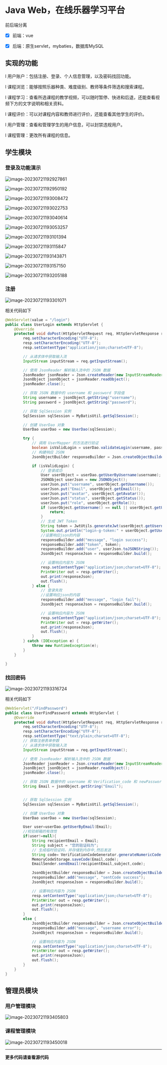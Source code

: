 # Java Web，在线乐器学习平台

前后端分离
- [x] 前端：vue
- [x] 后端：原生servlet，mybaties，数据库MySQL



## 实现的功能

l 用户账户：包括注册、登录、个人信息管理，以及密码找回功能。

l 课程浏览：能够按照乐器种类、难度级别、教师等条件筛选和搜索课程。

l 课程学习：查看所选课程的教学视频，可以随时暂停、快进和后退，还能查看视频下方的文字说明和相关资料。

l 课程评价：可以对课程内容和教师进行评价，还能查看其他学生的评价。



l 用户管理：查看和管理学生的用户信息，可以封禁违规用户。

l 课程管理：更改所有课程的信息。



## 学生模块

### 登录及功能演示

![image-20230721192927861](https://typora-1305229676.cos.ap-chengdu.myqcloud.com//image-20230721192927861.png)

![image-20230721192950192](https://typora-1305229676.cos.ap-chengdu.myqcloud.com//image-20230721192950192.png)



![image-20230721193008472](https://typora-1305229676.cos.ap-chengdu.myqcloud.com//image-20230721193008472.png)

![image-20230721193022753](https://typora-1305229676.cos.ap-chengdu.myqcloud.com//image-20230721193022753.png)

![image-20230721193040614](https://typora-1305229676.cos.ap-chengdu.myqcloud.com//image-20230721193040614.png)

![image-20230721193053257](https://typora-1305229676.cos.ap-chengdu.myqcloud.com//image-20230721193053257.png)

![image-20230721193101394](https://typora-1305229676.cos.ap-chengdu.myqcloud.com//image-20230721193101394.png)

![image-20230721193115847](https://typora-1305229676.cos.ap-chengdu.myqcloud.com//image-20230721193115847.png)

![image-20230721193143871](https://typora-1305229676.cos.ap-chengdu.myqcloud.com//image-20230721193143871.png)

![image-20230721193157150](https://typora-1305229676.cos.ap-chengdu.myqcloud.com//image-20230721193157150.png)

![image-20230721193205188](https://typora-1305229676.cos.ap-chengdu.myqcloud.com//image-20230721193205188.png)

### 注册

![image-20230721193301071](https://typora-1305229676.cos.ap-chengdu.myqcloud.com//image-20230721193301071.png)

相关代码如下

```java
@WebServlet(value = "/login")
public class UserLogin extends HttpServlet {
    @Override
    protected void doPost(HttpServletRequest req, HttpServletResponse resp) throws ServletException, IOException {
        req.setCharacterEncoding("UTF-8");
        resp.setCharacterEncoding("UTF-8");
        resp.setContentType("application/json;charset=UTF-8");

        // 从请求体中获取输入流
        InputStream inputStream = req.getInputStream();

        // 使用 JsonReader 解析输入流中的 JSON 数据
        JsonReader jsonReader = Json.createReader(new InputStreamReader(inputStream));
        JsonObject jsonObject = jsonReader.readObject();
        jsonReader.close();

        // 获取 JSON 数据中的 username 和 password 字段值
        String username = jsonObject.getString("username");
        String password = jsonObject.getString("password");

        // 获取 SqlSession 实例
        SqlSession sqlSession = MyBatisUtil.getSqlSession();

        // 创建 UserDao 对象
        UserDao userDao = new UserDao(sqlSession);

        try {
            // 调用 UserMapper 的方法进行验证
            boolean isValidLogin = userDao.validateLogin(username, password);
            // 构建响应 JSON
            JsonObjectBuilder responseBuilder = Json.createObjectBuilder();

            if (isValidLogin) {
                // 登录成功
                User userObject = userDao.getUserByUsername(username);
                JSONObject userJson = new JSONObject();
                userJson.put("username", userObject.getUsername());
                userJson.put("Email", userObject.getEmail());
                userJson.put("avatar", userObject.getAvatar());
                userJson.put("status", userObject.getStatus());
                userJson.put("role", userObject.getRole());
                if (userObject.getUsername() == null || userObject.getUsername() == "") {
                    return;
                }
                // 生成 JWT Token
                String token = JwtUtils.generateJwt(userObject.getUsername(), 3600000L);
                System.out.println("login-g-token:" + userObject.getUsername() + "---" + token);
                //设置响应json的内容
                responseBuilder.add("message", "login success");
                responseBuilder.add("token", token);
                responseBuilder.add("user", userJson.toJSONString());
                JsonObject responseJson = responseBuilder.build();

                // 设置响应内容为 JSON
                resp.setContentType("application/json;charset=UTF-8");
                PrintWriter out = resp.getWriter();
                out.print(responseJson);
                out.flush();
            } else {
                // 登录失败
                //设置响应json的内容
                responseBuilder.add("message", "login fail");
                JsonObject responseJson = responseBuilder.build();

                // 设置响应内容为 JSON
                resp.setContentType("application/json;charset=UTF-8");
                PrintWriter out = resp.getWriter();
                out.print(responseJson);
                out.flush();
            }
        } catch (IOException e) {
            throw new RuntimeException(e);
        }
    }

}
```

### 找回密码

![image-20230721193316724](https://typora-1305229676.cos.ap-chengdu.myqcloud.com//image-20230721193316724.png)

相关代码如下

```java
@WebServlet("/FindPassword")
public class UserFindPassword extends HttpServlet {
    @Override
    protected void doPost(HttpServletRequest req, HttpServletResponse resp) throws ServletException, IOException {
        req.setCharacterEncoding("UTF-8");
        resp.setCharacterEncoding("UTF-8");
        resp.setContentType("text/plain;charset=UTF-8");
        // 获取注册表单参数
        // 从请求体中获取输入流
        InputStream inputStream = req.getInputStream();

        // 使用 JsonReader 解析输入流中的 JSON 数据
        JsonReader jsonReader = Json.createReader(new InputStreamReader(inputStream));
        JsonObject jsonObject = jsonReader.readObject();
        jsonReader.close();

        // 获取 JSON 数据中的 username 和 Verification_code 和 newPassword 字段值
        String Email = jsonObject.getString("Email");


        // 获取 SqlSession 实例
        SqlSession sqlSession = MyBatisUtil.getSqlSession();

        // 创建 UserDao 对象
        UserDao userDao = new UserDao(sqlSession);

        User user=userDao.getUserByEmail(Email);
        //校验邮箱的有效性
        if(user!=null){
            String recipientEmail = Email;
            String subject = "您的验证码为";
            // 生成临时验证码，并存储到内存中,然后发送
            String code= VerificationCodeGenerator.generateNumericCode(6);
            MemoryCodeStorage.saveCode(Email,code);
            EmailSender.sendEmail(recipientEmail,subject,code);

            JsonObjectBuilder responseBuilder = Json.createObjectBuilder();
            responseBuilder.add("message", "sentCode success");
            JsonObject responseJson = responseBuilder.build();

            // 设置响应内容为 JSON
            resp.setContentType("application/json;charset=UTF-8");
            PrintWriter out = resp.getWriter();
            out.print(responseJson);
            out.flush();
        }
        else {
            JsonObjectBuilder responseBuilder = Json.createObjectBuilder();
            responseBuilder.add("message", "username error");
            JsonObject responseJson = responseBuilder.build();

            // 设置响应内容为 JSON
            resp.setContentType("application/json;charset=UTF-8");
            PrintWriter out = resp.getWriter();
            out.print(responseJson);
            out.flush();
        }
    }
}
```



## 管理员模块

### 用户管理模块

![image-20230721193405803](https://typora-1305229676.cos.ap-chengdu.myqcloud.com//image-20230721193405803.png)

### 课程管理模块

![image-20230721193450018](https://typora-1305229676.cos.ap-chengdu.myqcloud.com//image-20230721193450018.png)



---





**更多代码请查看源代码**
